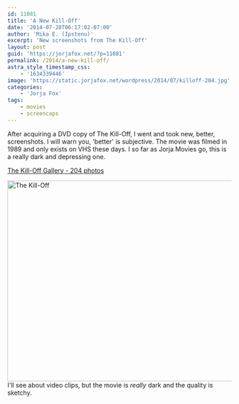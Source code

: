 ```yaml
---
id: 11081
title: 'A New Kill-Off'
date: '2014-07-28T06:17:02-07:00'
author: 'Mika E. (Ipstenu)'
excerpt: 'New screenshots from The Kill-Off'
layout: post
guid: 'https://jorjafox.net/?p=11081'
permalink: /2014/a-new-kill-off/
astra_style_timestamp_css:
    - '1634339446'
image: 'https://static.jorjafox.net/wordpress/2014/07/killoff-204.jpg'
categories:
    - 'Jorja Fox'
tags:
    - movies
    - screencaps
---
```


After acquiring a DVD copy of The Kill-Off, I went and took new, better, screenshots. I will warn you, 'better' is subjective. The movie was filmed in 1989 and only exists on VHS these days. I so far as Jorja Movies go, this is a really dark and depressing one.

<a href="https://jorjafox.net/gallery/movies/kill-off/">The Kill-Off Gallery - 204 photos</a>

<a href="https://jorjafox.net/gallery/movies/kill-off/"><img class="aligncenter size-large wp-image-11082" src="//static.jorjafox.net/wordpress/2014/07/killoff-204.jpg" alt="The Kill-Off" width="600" height="450" /></a>I'll see about video clips, but the movie is <em>really</em> dark and the quality is sketchy.

&nbsp;